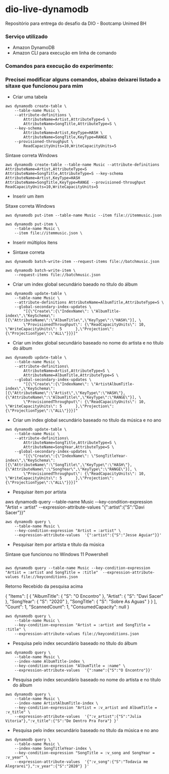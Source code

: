 # dio-live-dynamodb
Repositório para entrega do desafio da DIO - Bootcamp Unimed BH

### Serviço utilizado
  - Amazon DynamoDB
  - Amazon CLI para execução em linha de comando

### Comandos para execução do experimento:

### Precisei modificar alguns comandos, abaixo deixarei listado a sitaxe que funcionou para mim

- Criar uma tabela

```
aws dynamodb create-table \
    --table-name Music \
    --attribute-definitions \
        AttributeName=Artist,AttributeType=S \
        AttributeName=SongTitle,AttributeType=S \
    --key-schema \
        AttributeName=Artist,KeyType=HASH \
        AttributeName=SongTitle,KeyType=RANGE \
    --provisioned-throughput \
        ReadCapacityUnits=10,WriteCapacityUnits=5
```

Sintaxe correta Windows

```
aws dynamodb create-table --table-name Music --attribute-definitions AttributeName=Artist,AttributeType=S AttributeName=SongTitle,AttributeType=S --key-schema AttributeName=Artist,KeyType=HASH AttributeName=SongTitle,KeyType=RANGE --provisioned-throughput ReadCapacityUnits=10,WriteCapacityUnits=5

```

- Inserir um item


Sitaxe correta Windows
```
aws dynamodb put-item --table-name Music --item file://itemmusic.json

```
```
aws dynamodb put-item \
    --table-name Music \
    --item file://itemmusic.json \
```

- Inserir múltiplos itens

- Sintaxe correta

```
aws dynamodb batch-write-item --request-items file://batchmusic.json

```

```
aws dynamodb batch-write-item \
    --request-items file://batchmusic.json
```

- Criar um index global secundário baeado no título do álbum

```
aws dynamodb update-table \
    --table-name Music \
    --attribute-definitions AttributeName=AlbumTitle,AttributeType=S \
    --global-secondary-index-updates \
        "[{\"Create\":{\"IndexName\": \"AlbumTitle-index\",\"KeySchema\":[{\"AttributeName\":\"AlbumTitle\",\"KeyType\":\"HASH\"}], \
        \"ProvisionedThroughput\": {\"ReadCapacityUnits\": 10, \"WriteCapacityUnits\": 5      },\"Projection\":{\"ProjectionType\":\"ALL\"}}}]"
```

- Criar um index global secundário baseado no nome do artista e no título do álbum

```
aws dynamodb update-table \
    --table-name Music \
    --attribute-definitions\
        AttributeName=Artist,AttributeType=S \
        AttributeName=AlbumTitle,AttributeType=S \
    --global-secondary-index-updates \
        "[{\"Create\":{\"IndexName\": \"ArtistAlbumTitle-index\",\"KeySchema\":[{\"AttributeName\":\"Artist\",\"KeyType\":\"HASH\"}, {\"AttributeName\":\"AlbumTitle\",\"KeyType\":\"RANGE\"}], \
        \"ProvisionedThroughput\": {\"ReadCapacityUnits\": 10, \"WriteCapacityUnits\": 5      },\"Projection\":{\"ProjectionType\":\"ALL\"}}}]"
```

- Criar um index global secundário baseado no título da música e no ano

```
aws dynamodb update-table \
    --table-name Music \
    --attribute-definitions\
        AttributeName=SongTitle,AttributeType=S \
        AttributeName=SongYear,AttributeType=S \
    --global-secondary-index-updates \
        "[{\"Create\":{\"IndexName\": \"SongTitleYear-index\",\"KeySchema\":[{\"AttributeName\":\"SongTitle\",\"KeyType\":\"HASH\"}, {\"AttributeName\":\"SongYear\",\"KeyType\":\"RANGE\"}], \
        \"ProvisionedThroughput\": {\"ReadCapacityUnits\": 10, \"WriteCapacityUnits\": 5      },\"Projection\":{\"ProjectionType\":\"ALL\"}}}]"
```

- Pesquisar item por artista

aws dynamodb query --table-name Music --key-condition-expression "Artist = :artist" --expression-attribute-values "{":artist":{"S":"Davi Sacer"}}"


```
aws dynamodb query \
    --table-name Music \
    --key-condition-expression "Artist = :artist" \
    --expression-attribute-values  '{":artist":{"S":"Jesse Aguiar"}}'
```
- Pesquisar item por artista e título da música


Sintaxe que funcionou no Windows 11 Powershell
```

aws dynamodb query --table-name Music --key-condition-expression "Artist = :artist and SongTitle = :title"  --expression-attribute-values file://keyconditions.json

```
Retorno Recebido da pesquisa acima

{
    "Items": [
        {
            "AlbumTitle": {
                "S": "O Encontro"
            },
            "Artist": {
                "S": "Davi Sacer"
            },
            "SongYear": {
                "S": "2020"
            },
            "SongTitle": {
                "S": "Sobre As Aguas"
            }
        }
    ],
    "Count": 1,
    "ScannedCount": 1,
    "ConsumedCapacity": null
}

```
aws dynamodb query \
    --table-name Music \
    --key-condition-expression "Artist = :artist and SongTitle = :title" \
    --expression-attribute-values file://keyconditions.json
```

- Pesquisa pelo index secundário baseado no título do álbum

```
aws dynamodb query \
    --table-name Music \
    --index-name AlbumTitle-index \
    --key-condition-expression "AlbumTitle = :name" \
    --expression-attribute-values  '{":name":{"S":"O Encontro"}}'
```

- Pesquisa pelo index secundário baseado no nome do artista e no título do álbum

```
aws dynamodb query \
    --table-name Music \
    --index-name ArtistAlbumTitle-index \
    --key-condition-expression "Artist = :v_artist and AlbumTitle = :v_title" \
    --expression-attribute-values  '{":v_artist":{"S":"Julia Vitoria"},":v_title":{"S":"De Dentro Pra Fora"} }'
```

- Pesquisa pelo index secundário baseado no título da música e no ano

```
aws dynamodb query \
    --table-name Music \
    --index-name SongTitleYear-index \
    --key-condition-expression "SongTitle = :v_song and SongYear = :v_year" \
    --expression-attribute-values  '{":v_song":{"S":"Todavia me Alegrarei"},":v_year":{"S":"2020"} }'
```
